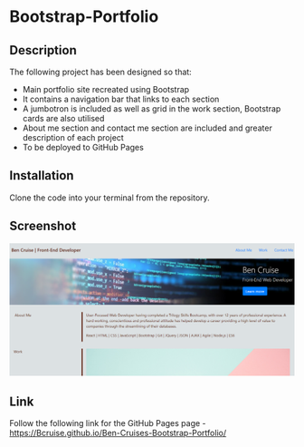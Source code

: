 # Bootstrap-Portfolio

## Description

The following project has been designed so that:

* Main portfolio site recreated using Bootstrap
* It contains a navigation bar that links to each section
* A jumbotron is included as well as grid in the work section, Bootstrap cards are also utilised
* About me section and contact me section are included and greater description of each project
* To be deployed to GitHub Pages


## Installation

Clone the code into your terminal from the repository.

## Screenshot

![alt text](https://github.com/Bcruise/Ben-Cruises-Bootstrap-Portfolio/blob/main/images/Portfolio-Page.png)

## Link

Follow the following link for the GitHub Pages page - https://Bcruise.github.io/Ben-Cruises-Bootstrap-Portfolio/